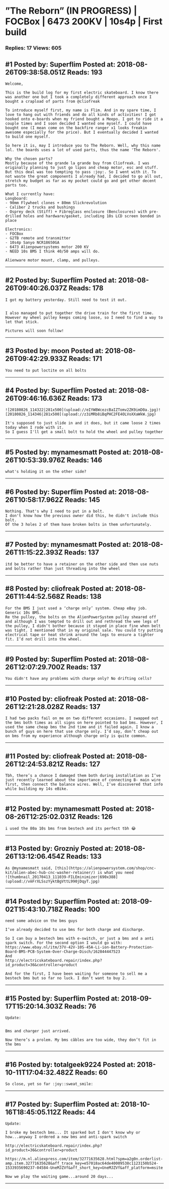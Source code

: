 # &rdquo;The Reborn&rdquo; (IN PROGRESS) &#124; FOCBox &#124; 6473 200KV &#124; 10s4p &#124; First build

### Replies: 17 Views: 605

## \#1 Posted by: Superflim Posted at: 2018-08-26T09:38:58.051Z Reads: 193

```
Welcome,

This is the build log for my first electric skateboard. I know there was another one but I took a completely different approach once I bought a crapload of parts from @cliofreak 

To introduce myself first, my name is Flim. And in my spare time, I love to hang out with friends and do all kinds of activities! I got hooked onto e-boards when my friend bought a Meepo. I got to ride it a couple times and I soon decided I wanted one myself. I could have bought one (I mean come on the backfire ranger x1 looks freakin awesome especially for the price). But I eventually decided I wanted to build one myself. 

So here it is, may I introduce you to The Reborn. Well, why this name lol. the boards uses a lot of used parts, thus the name 'The Reborn'.

Why the chosen parts?
Mostly because of the grande la grande buy from Cliofreak. I was originally planning to just go lipos and cheap motor, esc and stuff. But this deal was too tempting to pass :joy:. So I went with it. To not waste the great components I already had, I decided to go all out, stretch my budget as far as my pocket could go and get other decent parts too. 

What I currently have:
Longboard:
- 90mm Flywheel clones + 80mm Slickrevolution
- Caliber 2 trucks and bushings
- Osprey deck (Stiff) + Fibreglass enclosure (Benclosures) with pre-drilled holes and hardware/gasket, including 10s LCD screen bonded in place

Electronics:
- FOCBox
- G2TB remote and transmitter
- 10s4p Sanyo NCR18650GA
- 6473 Alienpowersystems motor 200 KV
- NEED 10s BMS I think 40/50 amps will do.

Alienware motor mount, clamp, and pulleys.
```

---
## \#2 Posted by: Superflim Posted at: 2018-08-26T09:40:26.037Z Reads: 178

```
I got my battery yesterday. Still need to test it out.


I also managed to put together the drive train for the first time. However my wheel pulley keeps coming loose, so I need to find a way to let that stick.

Pictures will soon follow!
```

---
## \#3 Posted by: moon Posted at: 2018-08-26T09:42:29.933Z Reads: 171

```
You need to put loctite on all bolts
```

---
## \#4 Posted by: Superflim Posted at: 2018-08-26T09:46:16.636Z Reads: 173

```
![20180826_114322|281x500](upload://eIYW8WcezcBaIZTomv2ZK9imD0a.jpg)![20180826_114346|281x500](upload://z3iMRb8iBqPHC2FE4OLVoXXaWkW.jpg)

It's supposed to just slide in and it does, but it came loose 2 times today when I rode with it. 
So I guess I'll get a small bolt to hold the wheel and pulley together
```

---
## \#5 Posted by: mynamesmatt Posted at: 2018-08-26T10:53:39.976Z Reads: 146

```
what's holding it on the other side?
```

---
## \#6 Posted by: Superflim Posted at: 2018-08-26T10:58:17.962Z Reads: 145

```
Nothing. That's why I need to put in a bolt.
I don't know how the previous owner did this, he didn't include this bolt.
Of the 3 holes 2 of them have broken bolts in them unfortunately.
```

---
## \#7 Posted by: mynamesmatt Posted at: 2018-08-26T11:15:22.393Z Reads: 137

```
itd be better to have a retainer on the other side and then use nuts and bolts rather than just threading into the wheel
```

---
## \#8 Posted by: cliofreak Posted at: 2018-08-26T11:44:52.568Z Reads: 138

```
For the BMS I just used a ‘charge only’ system. Cheap eBay job. Generic 10s BMS. 
Re the pulley, the bolts on the AlienPowerSystem pulley sheared off and although I was tempted to drill out and rethread the wee legs of the pulley, I didn’t bother because it stayed in place fine when belt was tight. I mentioned that in my original sale. You could try putting electrical tape or heat shrink around the legs to ensure a tighter fit. I’d not drill into the wheel.
```

---
## \#9 Posted by: Superflim Posted at: 2018-08-26T12:07:29.700Z Reads: 137

```
You didn't have any problems with charge only? No drifting cells?
```

---
## \#10 Posted by: cliofreak Posted at: 2018-08-26T12:21:28.028Z Reads: 137

```
I had two packs fail on me on two different occasions. I swapped out the bms both times as all signs on here pointed to bad bms. However, I used the same cheap bms the 2nd time and it failed again. I know a bunch of guys on here that use charge only. I’d say, don’t cheap out on bms from my experience although charge only is quite common.
```

---
## \#11 Posted by: cliofreak Posted at: 2018-08-26T12:24:53.821Z Reads: 127

```
Tbh, there’s a chance I damaged them both during installation as I’ve just recently learned about the importance of connecting B- main wire first, then connect the balance wires. Well, I’ve discovered that info while building my 14s eBike.
```

---
## \#12 Posted by: mynamesmatt Posted at: 2018-08-26T12:25:02.031Z Reads: 126

```
i used the 80a 10s bms from bestech and its perfect tbh 😂
```

---
## \#13 Posted by: Grozniy Posted at: 2018-08-26T13:12:06.454Z Reads: 133

```
As @mynamesmatt said, [this](https://alienpowersystem.com/shop/cnc-kit/alien-abec-hub-cnc-washer-retainer/) is what you need
![thumbnail_20170413_111039-FILEminimizer|690x388](upload://vmFrXLSszYyktBgVttL990jDqyT.jpg)
```

---
## \#14 Posted by: Superflim Posted at: 2018-09-02T15:43:10.718Z Reads: 100

```
need some advice on the bms guys

I’ve already decided to use bms for both charge and discharge.

So I can buy a bestech bms with e-switch, or just a bms and a anti spark switch. For the second option I would go with:
https://www.ebay.nl/itm/37V-42V-10S-45A-Li-ion-Battery-Protection-Board-BMS-PCB-System-Over-Charge-Disch/162844447523
And 
http://electricskateboard.repair/index.php?id_product=36&controller=product

And for the first, I have been waiting for someone to sell me a bestech bms but so far no luck. I don’t want to buy 2.
```

---
## \#15 Posted by: Superflim Posted at: 2018-09-17T15:20:14.303Z Reads: 76

```
Update:


Bms and charger just arrived.

Now there’s a prolem. My bms câbles are too wide, they don’t fit in the bms
```

---
## \#16 Posted by: totalgeek9224 Posted at: 2018-10-11T17:04:32.482Z Reads: 60

```
So close, yet so far :joy::sweat_smile:
```

---
## \#17 Posted by: Superflim Posted at: 2018-10-16T18:45:05.112Z Reads: 44

```
Update:

I broke my bestech bms... It sparked but I don't know why or how...anyway I ordered a new bms and anti-spark switch

http://electricskateboard.repair/index.php?id_product=36&controller=product

https://m.nl.aliexpress.com/item/32771635628.html?spm=a2g0n.orderlist-amp.item.32771635628&aff_trace_key=e57018ac64de40009538c1123150b524-1533935690237-04584-UneMJZVf&aff_short_key=UneMJZVf&aff_platform=msite

Now we play the waiting game...around 20 days...
```

---
